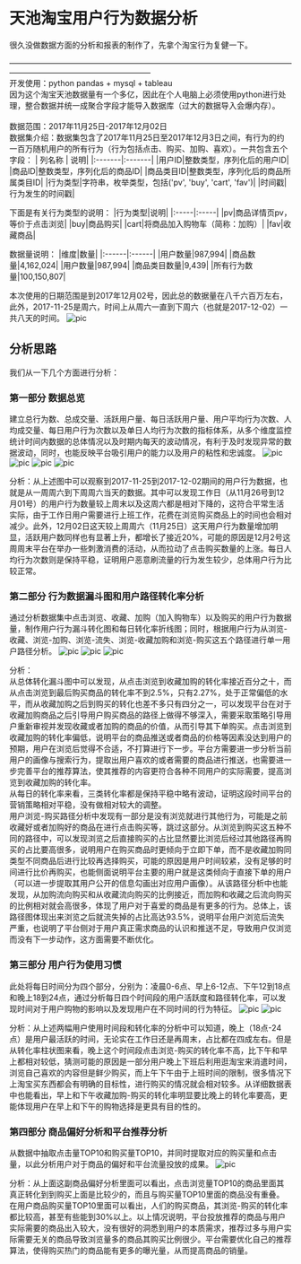 # 天池淘宝用户行为数据分析
很久没做数据方面的分析和报表的制作了，先拿个淘宝行为复健一下。


——————————————————————————————————————————————————————\
开发使用：python pandas + mysql + tableau\
因为这个淘宝天池数据量有一个多亿，因此在个人电脑上必须使用python进行处理，整合数据并统一成聚合字段才能导入数据库（过大的数据导入会爆内存）。\
\
数据范围：2017年11月25日-2017年12月02日\
数据集介绍：数据集包含了2017年11月25日至2017年12月3日之间，有行为的约一百万随机用户的所有行为（行为包括点击、购买、加购、喜欢）。一共包含五个字段：
| 列名称 | 说明|
|:-------|:-------|
|用户ID|整数类型，序列化后的用户ID|
|商品ID|整数类型，序列化后的商品ID|
|商品类目ID|整数类型，序列化后的商品所属类目ID|
|行为类型|字符串，枚举类型，包括('pv', 'buy', 'cart', 'fav')|
|时间戳|行为发生的时间戳|

下面是有关行为类型的说明：
|行为类型|说明|
|:-----|:-----|
|pv|商品详情页pv，等价于点击浏览|
|buy|商品购买|
|cart|将商品加入购物车（简称：加购）|
|fav|收藏商品|


数据量说明：
|维度|数量|
|:------|:------|
|用户数量|987,994|
|商品数量|4,162,024|
|用户数量|987,994|
|商品类目数量|9,439|
|所有行为数量|100,150,807|

本次使用的日期范围是到2017年12月02号，因此总的数据量在八千六百万左右，此外，2017-11-25是周六，时间上从周六一直到下周六（也就是2017-12-02）一共八天的时间。
![pic](image/1.png)

## 分析思路
我们从一下几个方面进行分析：
### 第一部分 数据总览
建立总行为数、总成交量、活跃用户量、每日活跃用户量、用户平均行为次数、人均成交量、每日用户行为次数以及单日人均行为次数的指标体系，从多个维度监控统计时间内数据的总体情况以及时期内每天的波动情况，有利于及时发现异常的数据波动，同时，也能反映平台吸引用户的能力以及用户的粘性和忠诚度。
![pic](image/2.png)
![pic](image/3.png)
![pic](image/5.png)
![pic](image/4.png)

分析：从上述图中可以观察到2017-11-25到2017-12-02期间的用户行为数据，也就是从一周周六到下周周六当天的数据。其中可以发现工作日（从11月26号到12月01号）的用户行为数量较上周末以及这周六都是相对下降的，这符合平常生活实际，由于工作日用户需要进行上班工作，花费在浏览购买商品上的时间也会相对减少。此外，12月02日这天较上周周六（11月25日）这天用户行为数量增加明显，活跃用户数同样也有显著上升，都增长了接近20%，可能的原因是12月2号这周周末平台在举办一些刺激消费的活动，从而拉动了点击购买数量的上涨。每日人均行为次数则是保持平稳，证明用户恶意刷流量的行为发生较少，总体用户行为比较正常。

### 第二部分 行为数据漏斗图和用户路径转化率分析

通过分析数据集中点击浏览、收藏、加购（加入购物车）以及购买的用户行为数据量，制作用户行为漏斗转化图和每日转化率折线图；同时，根据用户行为从浏览-收藏、浏览-加购、浏览-流失、浏览-收藏加购和浏览-购买这五个路径进行单一用户路径分析。
![pic](image/6.png)
![pic](image/7.png)
![pic](image/8.png)

分析：\
从总体转化漏斗图中可以发现，从点击浏览到收藏加购的转化率接近百分之十，而从点击浏览到最后购买商品的转化率不到2.5%，只有2.27%，处于正常偏低的水平，而从收藏加购之后到购买的转化也差不多只有四分之一，可以发现平台在对于收藏加购商品之后引导用户购买商品的路径上做得不够深入，需要采取策略引导用户重新审视并发现收藏或者加购的商品的价值，从而引导其下单购买。点击浏览到收藏加购的转化率偏低，说明平台的商品推送或者商品的价格等因素没达到用户的预期，用户在浏览后觉得不合适，不打算进行下一步。平台方需要进一步分析当前用户的画像与搜索行为，提取出用户喜欢的或者需要的商品进行推送，也需要进一步完善平台的推荐算法，使其推荐的内容更符合各种不同用户的实际需要，提高浏览到收藏加购的转化率。
\
从每日的转化率来看，三类转化率都是保持平稳中略有波动，证明这段时间平台的营销策略相对平稳，没有做相对较大的调整。
\
用户浏览-购买路径分析中发现有一部分是没有浏览就进行其他行为，可能是之前收藏好或者加购好的商品在进行点击购买等，跳过这部分。从浏览到购买这五种不同的路径中，可以发现浏览之后直接购买的占比显然要比浏览后经过其他路径再购买的占比要高很多，说明用户在购买商品时更倾向于立即下单，而不是收藏加购同类型不同商品后进行比较再选择购买，可能的原因是用户时间较紧，没有足够的时间进行比价再购买，也能侧面说明平台主要的用户就是这类倾向于直接下单的用户（可以进一步提取其用户公开的信息勾画出对应用户画像）。从该路径分析中也能发现，从加购流向购买和从收藏流向购买的比例接近，而加购和收藏之后流向购买的比例相对就会高很多，体现了用户对于喜爱的商品是有更多的行为。总体上，该路径图体现出来浏览之后就流失掉的占比高达93.5%，说明平台用户浏览后流失严重，也说明了平台侧对于用户真正需求商品的认识和推送不足，导致用户仅浏览而没有下一步动作，这方面需要不断优化。

### 第三部分 用户行为使用习惯

此处将每日时间分为四个部分，分别为：凌晨0-6点、早上6-12点、下午12到18点和晚上18到24点，通过分析每日四个时间段的用户活跃度和路径转化率，可以发现时间对于用户购物的影响以及发现用户在不同时间的行为特征。
![pic](image/9.png)
![pic](image/10.png)

分析：从上述两幅用户使用时间段和转化率的分析中可以知道，晚上（18点-24点）是用户最活跃的时间，无论实在工作日还是再周末，占比都在四成左右。但是从转化率柱状图来看，晚上这个时间段点击浏览-购买的转化率不高，比下午和早上都相对较低，猜测可能的原因是一部分用户晚上下班后利用逛淘宝来消遣时间，浏览自己喜欢的内容但是鲜少购买，而上午下午由于上班时间的限制，很多情况下上淘宝买东西都会有明确的目标性，进行购买的情况就会相对较多。从详细数据表中也能看出，早上和下午收藏加购-购买的转化率明显要比晚上的转化率要高，更能体现用户在早上和下午的购物选择是更具有目的性的。

### 第四部分 商品偏好分析和平台推荐分析
从数据中抽取点击量TOP10和购买量TOP10，并同时提取对应的购买量和点击量，以此分析用户对于商品的偏好和平台流量投放的成果。
![pic](image/11.png)

分析：从上面这副商品偏好分析里面可以看出，点击浏览量TOP10的商品里面其真正转化到到购买上面是比较少的，而且与购买量TOP10里面的商品没有重叠。在用户商品购买量TOP10里面可以看出，人们的购买商品，其浏览-购买的转化率都比较高，甚至有些能到30%以上。以上情况说明，平台投放推荐的商品与用户实际需要的商品出入较大，没有很好的洞悉到用户的本质需求，推荐过多与用户实际需要无关的商品导致浏览量多的商品其购买比例很少。平台需要优化自己的推荐算法，使得购买热门的商品能有更多的曝光量，从而提高商品的销量。
